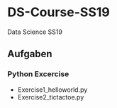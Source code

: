 # DS-Course-SS19
Data Science SS19

## Aufgaben
### Python Excercise
- Exercise1_helloworld.py
- Exercise2_tictactoe.py
